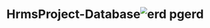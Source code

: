 # HrmsProject-Database![erd pgerd](https://github.com/onurakkoyun/HrmsProject-Database/assets/61190408/e01ef9d6-9ced-450d-9fbc-1668bd7f7ce7)
